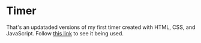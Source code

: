 # Timer
 That's an updataded versions of my first timer created with HTML, CSS, and JavaScript. Follow <a href="https://silasfas.github.io/Timer2/">this link</a> to see it being used.